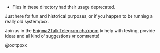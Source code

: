 * Files in these directory had their usage deprecated.

Just here for fun and historical purposes, or if you happen
to be running a really old system/box.

Join us in the [Enigma2Talk Telegram chatroom](https://t.me/talkenigma2)
to help with testing, provide ideas and all kind of suggestions or comments!

@oottppxx
